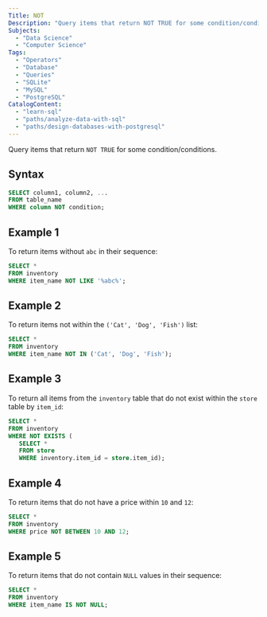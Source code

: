 ```yaml
---
Title: NOT
Description: "Query items that return NOT TRUE for some condition/conditions."
Subjects:
  - "Data Science"
  - "Computer Science"
Tags:
  - "Operators"
  - "Database"
  - "Queries"
  - "SQLite"
  - "MySQL"
  - "PostgreSQL"
CatalogContent:
  - "learn-sql"
  - "paths/analyze-data-with-sql"
  - "paths/design-databases-with-postgresql"
---
```




Query items that return `NOT TRUE` for some condition/conditions.

## Syntax

```sql
SELECT column1, column2, ...
FROM table_name
WHERE column NOT condition;
```

## Example 1

To return items without `abc` in their sequence:

```sql
SELECT *
FROM inventory
WHERE item_name NOT LIKE '%abc%';
```

## Example 2

To return items not within the `('Cat', 'Dog', 'Fish')` list:

```sql
SELECT *
FROM inventory
WHERE item_name NOT IN ('Cat', 'Dog', 'Fish');
```

## Example 3

To return all items from the `inventory` table that do not exist within the `store` table by `item_id`:

```sql
SELECT *
FROM inventory
WHERE NOT EXISTS (
   SELECT *
   FROM store
   WHERE inventory.item_id = store.item_id);
```

## Example 4

To return items that do not have a price within `10` and `12`:

```sql
SELECT *
FROM inventory
WHERE price NOT BETWEEN 10 AND 12;
```

## Example 5

To return items that do not contain `NULL` values in their sequence:

```sql
SELECT *
FROM inventory
WHERE item_name IS NOT NULL;
```
